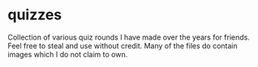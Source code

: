 # quizzes
Collection of various quiz rounds I have made over the years for friends. Feel free to steal and use without credit. Many of the files do contain images which I do not claim to own.

